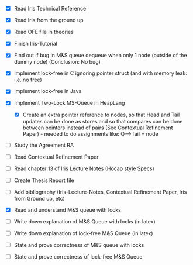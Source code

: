 - [x] Read Iris Technical Reference
- [x] Read Iris from the ground up
- [x] Read OFE file in theories
- [x] Finish Iris-Tutorial
- [x] Find out if bug in M&S queue dequeue when only 1 node (outside of the dummy node) (Conclusion: No bug)
- [x] Implement lock-free in C ignoring pointer struct (and with memory leak: i.e. no free)
- [x] Implement lock-free in Java
- [x] Implement Two-Lock MS-Queue in HeapLang
  - [x] Create an extra pointer reference to nodes, so that Head and Tail updates can be done as stores and so that compares can be done between pointers instead of pairs (See Contextual Refinement Paper) - needed to do assignments like: Q–>Tail = node

- [ ] Study the Agreement RA
- [ ] Read Contextual Refinement Paper
- [ ] Read chapter 13 of Iris Lecture Notes (Hocap style Specs)

- [ ] Create Thesis Report file
- [ ] Add bibliography (Iris-Lecture-Notes, Contextual Refinement Paper, Iris from Ground up, etc)

- [x] Read and understand M&S queue with locks
- [ ] Write down explanation of M&S Queue with locks (in latex)
- [ ] Write down explanation of lock-free M&S Queue (in latex)

- [ ] State and prove correctness of M&S queue with locks

- [ ] State and prove correctness of lock-free M&S Queue
